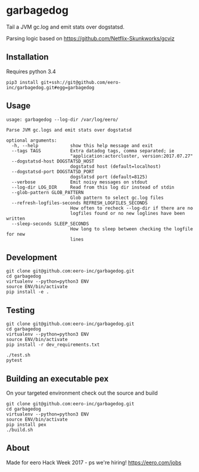 # garbagedog
Tail a JVM gc.log and emit stats over dogstatsd.


Parsing logic based on https://github.com/Netflix-Skunkworks/gcviz

## Installation

Requires python 3.4

`pip3 install git+ssh://git@github.com/eero-inc/garbagedog.git#egg=garbagedog`


## Usage
```
usage: garbagedog --log-dir /var/log/eero/

Parse JVM gc.logs and emit stats over dogstatsd

optional arguments:
  -h, --help            show this help message and exit
  --tags TAGS           Extra datadog tags, comma separated; ie
                        "application:actorcluster, version:2017.07.27"
  --dogstatsd-host DOGSTATSD_HOST
                        dogstatsd host (default=localhost)
  --dogstatsd-port DOGSTATSD_PORT
                        dogstatsd port (default=8125)
  --verbose             Emit noisy messages on stdout
  --log-dir LOG_DIR     Read from this log dir instead of stdin
  --glob-pattern GLOB_PATTERN
                        Glob pattern to select gc.log files
  --refresh-logfiles-seconds REFRESH_LOGFILES_SECONDS
                        How often to recheck --log-dir if there are no
                        logfiles found or no new loglines have been written
  --sleep-seconds SLEEP_SECONDS
                        How long to sleep between checking the logfile for new
                        lines
```

## Development

```
git clone git@github.com:eero-inc/garbagedog.git
cd garbagedog
virtualenv --python=python3 ENV
source ENV/bin/activate
pip install -e .
```

## Testing

```
git clone git@github.com:eero-inc/garbagedog.git
cd garbagedog
virtualenv --python=python3 ENV
source ENV/bin/activate
pip install -r dev_requirements.txt

./test.sh
pytest
```


## Building an executable pex
On your targeted environment check out the source and build
```
git clone git@github.com:eero-inc/garbagedog.git
cd garbagedog
virtualenv --python=python3 ENV
source ENV/bin/activate
pip install pex
./build.sh

```


## About
Made for eero Hack Week 2017 - ps we're hiring! https://eero.com/jobs
